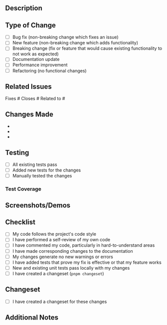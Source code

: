 ## Description

<!-- Provide a brief description of the changes in this PR -->

## Type of Change

<!-- Mark the relevant option with an "x" -->

- [ ] Bug fix (non-breaking change which fixes an issue)
- [ ] New feature (non-breaking change which adds functionality)
- [ ] Breaking change (fix or feature that would cause existing functionality to not work as expected)
- [ ] Documentation update
- [ ] Performance improvement
- [ ] Refactoring (no functional changes)

## Related Issues

<!-- Link any related issues using #issue-number -->

Fixes #
Closes #
Related to #

## Changes Made

<!-- List the specific changes made in this PR -->

-
-
-

## Testing

<!-- Describe the tests you ran to verify your changes -->

- [ ] All existing tests pass
- [ ] Added new tests for the changes
- [ ] Manually tested the changes

### Test Coverage

<!-- If applicable, include test coverage information -->

## Screenshots/Demos

<!-- If applicable, add screenshots or demos to help explain your changes -->

## Checklist

<!-- Mark completed items with an "x" -->

- [ ] My code follows the project's code style
- [ ] I have performed a self-review of my own code
- [ ] I have commented my code, particularly in hard-to-understand areas
- [ ] I have made corresponding changes to the documentation
- [ ] My changes generate no new warnings or errors
- [ ] I have added tests that prove my fix is effective or that my feature works
- [ ] New and existing unit tests pass locally with my changes
- [ ] I have created a changeset (`pnpm changeset`)

## Changeset

<!-- Confirm you've created a changeset for this PR -->

- [ ] I have created a changeset for these changes

## Additional Notes

<!-- Add any additional notes, concerns, or discussion points -->
